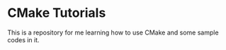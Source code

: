 # CMake Tutorials 

This is a repository for me learning how to use CMake and some sample codes in it. 